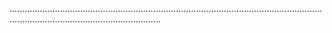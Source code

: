 ........................................................................................................................................................................................
